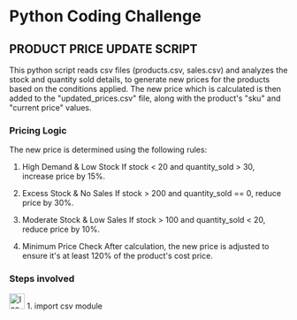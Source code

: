 # Python Coding Challenge

## PRODUCT PRICE UPDATE SCRIPT

This python script reads csv files (products.csv, sales.csv) and analyzes the stock and quantity sold details, to generate new prices for the products based on the conditions applied.
The new price which is calculated is then added to the "updated_prices.csv" file, along with the product's "sku" and "current price" values.

### Pricing Logic
The new price is determined using the following rules:

1. High Demand & Low Stock
If stock < 20 and quantity_sold > 30, increase price by 15%.

2. Excess Stock & No Sales
If stock > 200 and quantity_sold == 0, reduce price by 30%.

3. Moderate Stock & Low Sales
If stock > 100 and quantity_sold < 20, reduce price by 10%.

4. Minimum Price Check
After calculation, the new price is adjusted to ensure it's at least 120% of the product's cost price.

### Steps involved

<img src="https://github.com/user-attachments/assets/f3e23249-1349-4525-afcf-82e4d380b14b" alt="Icon" width="28"/> 1. import csv module
